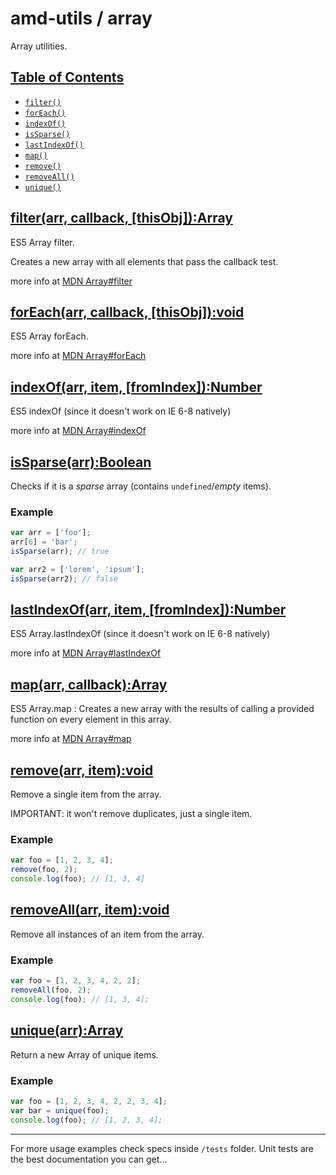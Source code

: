 # amd-utils / array #

Array utilities.



## <a href="#toc" name="toc">Table of Contents</a>

 - [`filter()`](#filter)
 - [`forEach()`](#forEach)
 - [`indexOf()`](#indexOf)
 - [`isSparse()`](#isSparse)
 - [`lastIndexOf()`](#lastIndexOf)
 - [`map()`](#map)
 - [`remove()`](#remove)
 - [`removeAll()`](#removeAll)
 - [`unique()`](#unique)



## <a href="#filter" name="filter">filter(arr, callback, [thisObj]):Array </a>

ES5 Array filter.

Creates a new array with all elements that pass the callback test.

more info at [MDN Array#filter](https://developer.mozilla.org/en/JavaScript/Reference/Global_Objects/Array/filter)



## <a href="#forEach" name="forEach">forEach(arr, callback, [thisObj]):void</a>

ES5 Array forEach.

more info at [MDN Array#forEach](https://developer.mozilla.org/en/JavaScript/Reference/Global_Objects/Array/forEach)



## <a href="#indexOf" name="indexOf">indexOf(arr, item, [fromIndex]):Number</a>

ES5 indexOf (since it doesn't work on IE 6-8 natively)

more info at [MDN Array#indexOf](https://developer.mozilla.org/en/JavaScript/Reference/Global_Objects/Array/indexOf)




## <a href="#isSparse" name="isSparse">isSparse(arr):Boolean</a>

Checks if it is a *sparse* array (contains `undefined`/*empty* items).

### Example

```js
var arr = ['foo'];
arr[6] = 'bar';
isSparse(arr); // true

var arr2 = ['lorem', 'ipsum'];
isSparse(arr2); // false
```



## <a href="#indexOf" name="lastIndexOf">lastIndexOf(arr, item, [fromIndex]):Number</a>

ES5 Array.lastIndexOf (since it doesn't work on IE 6-8 natively)

more info at [MDN Array#lastIndexOf](https://developer.mozilla.org/en/JavaScript/Reference/Global_Objects/Array/lastIndexOf)



## <a href="#map" name="map">map(arr, callback):Array</a>

ES5 Array.map : Creates a new array with the results of calling
a provided function on every element in this array.

more info at [MDN Array#map](https://developer.mozilla.org/en/JavaScript/Reference/Global_Objects/Array/map)



## <a href="#remove" name="remove">remove(arr, item):void</a>

Remove a single item from the array.

IMPORTANT: it won't remove duplicates, just a single item.

### Example

```js
var foo = [1, 2, 3, 4];
remove(foo, 2);
console.log(foo); // [1, 3, 4]
```



## <a href="#removeAll" name="removeAll">removeAll(arr, item):void</a>

Remove all instances of an item from the array.

### Example

```js
var foo = [1, 2, 3, 4, 2, 2];
removeAll(foo, 2);
console.log(foo); // [1, 3, 4];
```



## <a href="#unique" name="unique">unique(arr):Array</a>

Return a new Array of unique items.

### Example

```js
var foo = [1, 2, 3, 4, 2, 2, 3, 4];
var bar = unique(foo);
console.log(foo); // [1, 2, 3, 4];
```



-------------------------------------------------------------------------------

For more usage examples check specs inside `/tests` folder. Unit tests are the
best documentation you can get...

